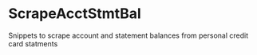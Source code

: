 # ScrapeAcctStmtBal
Snippets to scrape account and statement balances from personal credit card statments
